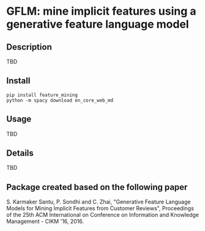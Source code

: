 # GFLM: mine implicit features using a generative feature language model

## Description
TBD

## Install
```
pip install feature_mining
python -m spacy download en_core_web_md
```

## Usage
TBD

## Details
TBD

## Package created based on the following paper
S. Karmaker Santu, P. Sondhi and C. Zhai, "Generative Feature Language Models for Mining Implicit Features from Customer Reviews", Proceedings of the 25th ACM International on Conference on Information and Knowledge Management - CIKM '16, 2016.
